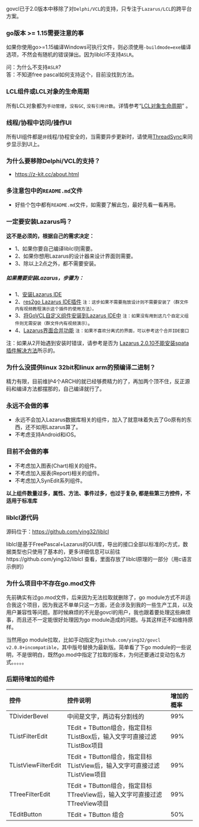 govcl已于2.0版本中移除了对`Delphi/VCL`的支持，只专注于`Lazarus/LCL`的跨平台方案。  


### go版本 >= 1.15需要注意的事  

如果你使用go>=1.15编译Windows可执行文件，则必须使用`-buildmode=exe`编译选项，不然会有随机的错误弹出。因为liblcl不支持`ASLR`。  

问：为什么不支持`ASLR`?   
答：不知道free pascal如何支持这个，目前没找到方法。   

### LCL组件或LCL对象的生命周期  
所有LCL对象都为`手动管理`，`没有GC`, `没有引用计数`。详情参考“[LCL对象生命周期](https://gitee.com/ying32/govcl/wikis/pages?sort_id=2158465&doc_id=102420)” 。   

### 线程/协程中访问/操作UI  
所有UI组件都是`非`线程/协程安全的，当需要异步更新时，请使用[ThreadSync](https://gitee.com/ying32/govcl/wikis/pages?sort_id=976890&doc_id=102420)来同步显示到UI上。 

### 为什么要移除Delphi/VCL的支持？

* https://z-kit.cc/about.html  

### 多注意包中的`README.md`文件

* 好些个包中都有`README.md`文件，如需要了解此包，最好先看一看再用。 

### 一定要安装Lazarus吗？

**这不是必须的，根据自己的需求决定：**    

* 1、如果你要自己编译liblcl则需要。  
* 2、如果你想用Lazarus的设计器来设计界面则需要。 
* 3、除以上2点之外，都不需要安装。

##### 如果需要安装Lazarus，步骤为：  
* 1、[安装Lazarus IDE](https://gitee.com/ying32/govcl/wikis/pages?sort_id=2693253&doc_id=102420)   
* 2、[res2go Lazarus IDE插件](https://gitee.com/ying32/govcl/wikis/pages?sort_id=2645001&doc_id=102420) `注：这步如果不需要拖放设计则不需要安装了（群文件内有视频教程演示这个插件的使用方法）。`   
* 3、[将GoVCL自定义组件安装到Lazarus IDE中](https://gitee.com/ying32/govcl/wikis/pages?sort_id=2782863&doc_id=102420) `注：如果没有用到这几个自定义组件则无需安装（群文件内有视频演示）`。 
* 4、[Lazarus界面合并功能](https://gitee.com/ying32/govcl/wikis/pages?sort_id=2294674&doc_id=102420) `注：如果不喜欢分离式的界面，可以参考这个合并IDE窗口`
 
注：如果从2开始遇到安装时错误，请参考是否为  [Lazarus 2.0.10不能安装spata插件解决方法](https://gitee.com/ying32/govcl/wikis/pages?sort_id=2843377&doc_id=102420)所示的。
  
### 为什么没提供linux 32bit和linux arm的预编译二进制？
精力有限，目前维护4个ARCH的就已经够费精力的了，再加两个顶不住，反正源码和编译方法都摆那的，自己编译就行了。  

### 永远不会做的事

* 永远不会加入Lazarus数据库相关的组件，加入了就意味着失去了Go原有的东西，还不如用Lazarus算了。  
* 不考虑支持Android和iOS。

### 目前不会做的事

* 不考虑加入图表(Chart)相关的组件。
* 不考虑加入报表(Report)相关的组件。
* 不考虑加入SynEdit系列组件。  

**以上组件数量过多，属性、方法、事件过多，也过于复杂, 都是些第三方控件，不适用于标准库**  


### liblcl源代码  


源码位于：https://github.com/ying32/liblcl  

liblcl是基于FreePascal+Lazarus的GUI库，导出的接口全部以标准的c方式，数据类型也只使用了基本的，更多详细信息可以前往https://github.com/ying32/liblcl 查看，里面存放了liblcl原理的一部分（用c语言示例的）  


### 为什么项目中不存在go.mod文件  

先前确实有过go.mod文件，后来因为无法拉取就删除了，go module方式不并适合我这个项目，因为我这不单单只这一方面，还会涉及到我的一些生产工具，以及用户兼容性等问题。那时候麻烦的不光是govcl的用户，我也跟着要处理这些麻烦事，而且还不一定能很好处理因为go module造成的问题。与其这样还不如维持原样。
   
当然用go module拉取，比如手动指定为`github.com/ying32/govcl v2.0.8+incompatible`，其中版号替换为最新版。简单看了下go module的一些说明，不是很明白，既然go.mod中指定了拉取的版本，为何还要通过变动包名方式。。。。。  

### 后期待增加的组件

| 控件| 控件说明 | 增加的概率 |
| :------ | :------ | :------ |   
| TDividerBevel | 中间是文字，两边有分割线的 | 99% |
| TListFilterEdit | TEdit + TButton组合，指定目标TListBox后，输入文字可直接过滤TListBox项目 | 99% |
| TListViewFilterEdit | TEdit + TButton组合，指定目标TListView后，输入文字可直接过滤TListView项目 | 99% |
| TTreeFilterEdit | TEdit + TButton组合，指定目标TTreeView后，输入文字可直接过滤TTreeView项目 | 99% |
| TEditButton | TEdit + TButton 组合 | 50% |

